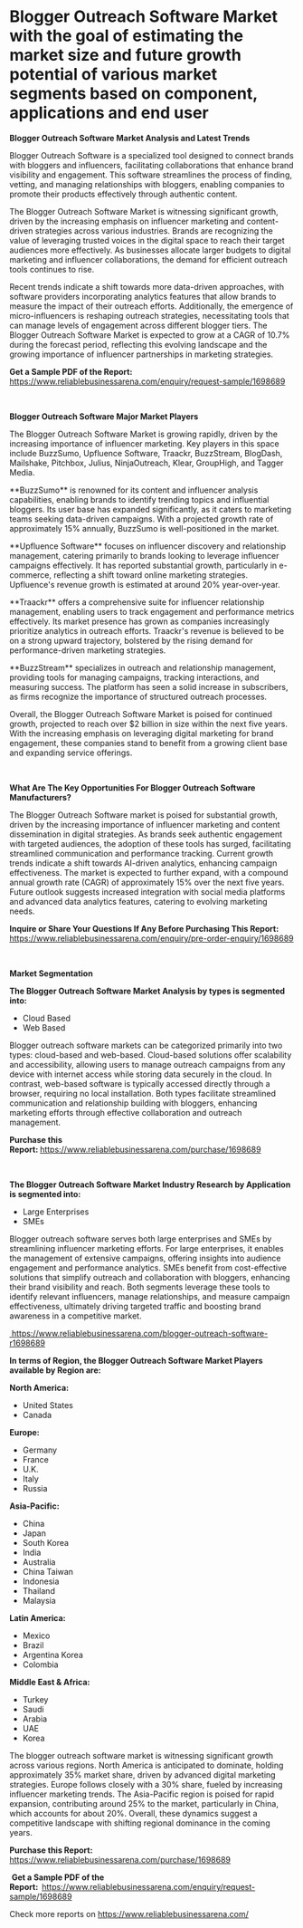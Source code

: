 <p><h1>Blogger Outreach Software Market with the goal of estimating the market size and future growth potential of various market segments based on component, applications and end user</h1></p><p><strong>Blogger Outreach Software Market Analysis and Latest Trends</strong></p>
<p><p>Blogger Outreach Software is a specialized tool designed to connect brands with bloggers and influencers, facilitating collaborations that enhance brand visibility and engagement. This software streamlines the process of finding, vetting, and managing relationships with bloggers, enabling companies to promote their products effectively through authentic content.</p><p>The Blogger Outreach Software Market is witnessing significant growth, driven by the increasing emphasis on influencer marketing and content-driven strategies across various industries. Brands are recognizing the value of leveraging trusted voices in the digital space to reach their target audiences more effectively. As businesses allocate larger budgets to digital marketing and influencer collaborations, the demand for efficient outreach tools continues to rise.</p><p>Recent trends indicate a shift towards more data-driven approaches, with software providers incorporating analytics features that allow brands to measure the impact of their outreach efforts. Additionally, the emergence of micro-influencers is reshaping outreach strategies, necessitating tools that can manage levels of engagement across different blogger tiers. The Blogger Outreach Software Market is expected to grow at a CAGR of 10.7% during the forecast period, reflecting this evolving landscape and the growing importance of influencer partnerships in marketing strategies.</p></p>
<p><strong>Get a Sample PDF of the Report:&nbsp;</strong> <a href="https://www.reliablebusinessarena.com/enquiry/request-sample/1698689?utm_campaign=2514&utm_medium=2&utm_source=Github&utm_content=ia&utm_term=27032025&utm_id=blogger-outreach-software">https://www.reliablebusinessarena.com/enquiry/request-sample/1698689</a></p>
<p>&nbsp;</p>
<p><strong>Blogger Outreach Software Major Market Players</strong></p>
<p><p>The Blogger Outreach Software Market is growing rapidly, driven by the increasing importance of influencer marketing. Key players in this space include BuzzSumo, Upfluence Software, Traackr, BuzzStream, BlogDash, Mailshake, Pitchbox, Julius, NinjaOutreach, Klear, GroupHigh, and Tagger Media.</p><p>**BuzzSumo** is renowned for its content and influencer analysis capabilities, enabling brands to identify trending topics and influential bloggers. Its user base has expanded significantly, as it caters to marketing teams seeking data-driven campaigns. With a projected growth rate of approximately 15% annually, BuzzSumo is well-positioned in the market.</p><p>**Upfluence Software** focuses on influencer discovery and relationship management, catering primarily to brands looking to leverage influencer campaigns effectively. It has reported substantial growth, particularly in e-commerce, reflecting a shift toward online marketing strategies. Upfluence's revenue growth is estimated at around 20% year-over-year.</p><p>**Traackr** offers a comprehensive suite for influencer relationship management, enabling users to track engagement and performance metrics effectively. Its market presence has grown as companies increasingly prioritize analytics in outreach efforts. Traackr's revenue is believed to be on a strong upward trajectory, bolstered by the rising demand for performance-driven marketing strategies.</p><p>**BuzzStream** specializes in outreach and relationship management, providing tools for managing campaigns, tracking interactions, and measuring success. The platform has seen a solid increase in subscribers, as firms recognize the importance of structured outreach processes.</p><p>Overall, the Blogger Outreach Software Market is poised for continued growth, projected to reach over $2 billion in size within the next five years. With the increasing emphasis on leveraging digital marketing for brand engagement, these companies stand to benefit from a growing client base and expanding service offerings.</p></p>
<p>&nbsp;</p>
<p><strong>What Are The Key Opportunities For Blogger Outreach Software Manufacturers?</strong></p>
<p><p>The Blogger Outreach Software market is poised for substantial growth, driven by the increasing importance of influencer marketing and content dissemination in digital strategies. As brands seek authentic engagement with targeted audiences, the adoption of these tools has surged, facilitating streamlined communication and performance tracking. Current growth trends indicate a shift towards AI-driven analytics, enhancing campaign effectiveness. The market is expected to further expand, with a compound annual growth rate (CAGR) of approximately 15% over the next five years. Future outlook suggests increased integration with social media platforms and advanced data analytics features, catering to evolving marketing needs.</p></p>
<p><strong>Inquire or Share Your Questions If Any Before Purchasing This Report:</strong> <a href="https://www.reliablebusinessarena.com/enquiry/pre-order-enquiry/1698689?utm_campaign=2514&utm_medium=2&utm_source=Github&utm_content=ia&utm_term=27032025&utm_id=blogger-outreach-software">https://www.reliablebusinessarena.com/enquiry/pre-order-enquiry/1698689</a></p>
<p>&nbsp;</p>
<p><strong>Market Segmentation</strong></p>
<p><strong>The Blogger Outreach Software Market Analysis by types is segmented into:</strong></p>
<p><ul><li>Cloud Based</li><li>Web Based</li></ul></p>
<p><p>Blogger outreach software markets can be categorized primarily into two types: cloud-based and web-based. Cloud-based solutions offer scalability and accessibility, allowing users to manage outreach campaigns from any device with internet access while storing data securely in the cloud. In contrast, web-based software is typically accessed directly through a browser, requiring no local installation. Both types facilitate streamlined communication and relationship building with bloggers, enhancing marketing efforts through effective collaboration and outreach management.</p></p>
<p><strong>Purchase this Report:&nbsp;</strong><a href="https://www.reliablebusinessarena.com/purchase/1698689?utm_campaign=2514&utm_medium=2&utm_source=Github&utm_content=ia&utm_term=27032025&utm_id=blogger-outreach-software">https://www.reliablebusinessarena.com/purchase/1698689</a></p>
<p>&nbsp;</p>
<p><strong>The Blogger Outreach Software Market Industry Research by Application is segmented into:</strong></p>
<p><ul><li>Large Enterprises</li><li>SMEs</li></ul></p>
<p><p>Blogger outreach software serves both large enterprises and SMEs by streamlining influencer marketing efforts. For large enterprises, it enables the management of extensive campaigns, offering insights into audience engagement and performance analytics. SMEs benefit from cost-effective solutions that simplify outreach and collaboration with bloggers, enhancing their brand visibility and reach. Both segments leverage these tools to identify relevant influencers, manage relationships, and measure campaign effectiveness, ultimately driving targeted traffic and boosting brand awareness in a competitive market.</p></p>
<p><a href="https://www.reliablebusinessarena.com/blogger-outreach-software-r1698689?utm_campaign=2514&utm_medium=2&utm_source=Github&utm_content=ia&utm_term=27032025&utm_id=blogger-outreach-software">&nbsp;https://www.reliablebusinessarena.com/blogger-outreach-software-r1698689</a></p>
<p><strong>In terms of Region, the Blogger Outreach Software Market Players available by Region are:</strong></p>
<p>
    <p> <strong> North America: </strong>
        <ul>
            <li>United States</li>
            <li>Canada</li>
        </ul>
        </p> 
    <p> <strong> Europe: </strong>
        <ul>
            <li>Germany</li>
            <li>France</li>
            <li>U.K.</li>
            <li>Italy</li>
            <li>Russia</li>
        </ul>
        </p> 
    <p> <strong> Asia-Pacific: </strong>
        <ul>
            <li>China</li>
            <li>Japan</li>
            <li>South Korea</li>
            <li>India</li>
            <li>Australia</li>
            <li>China Taiwan</li>
            <li>Indonesia</li>
            <li>Thailand</li>
            <li>Malaysia</li>
        </ul>
        </p> 
    <p> <strong> Latin America: </strong>
        <ul>
            <li>Mexico</li>
            <li>Brazil</li>
            <li>Argentina Korea</li>
            <li>Colombia</li>
        </ul>
        </p> 
    <p> <strong> Middle East & Africa: </strong>
        <ul>
            <li>Turkey</li>
            <li>Saudi</li>
            <li>Arabia</li>
            <li>UAE</li>
            <li>Korea</li>
        </ul>
    </p>
    </p>
<p><p>The blogger outreach software market is witnessing significant growth across various regions. North America is anticipated to dominate, holding approximately 35% market share, driven by advanced digital marketing strategies. Europe follows closely with a 30% share, fueled by increasing influencer marketing trends. The Asia-Pacific region is poised for rapid expansion, contributing around 25% to the market, particularly in China, which accounts for about 20%. Overall, these dynamics suggest a competitive landscape with shifting regional dominance in the coming years.</p></p>
<p><strong>Purchase this Report: </strong><a href="https://www.reliablebusinessarena.com/purchase/1698689?utm_campaign=2514&utm_medium=2&utm_source=Github&utm_content=ia&utm_term=27032025&utm_id=blogger-outreach-software">https://www.reliablebusinessarena.com/purchase/1698689</a></p>
<p>&nbsp;<strong>Get a Sample PDF of the Report:&nbsp;&nbsp;</strong><a href="https://www.reliablebusinessarena.com/enquiry/request-sample/1698689?utm_campaign=2514&utm_medium=2&utm_source=Github&utm_content=ia&utm_term=27032025&utm_id=blogger-outreach-software">https://www.reliablebusinessarena.com/enquiry/request-sample/1698689</a></p>
<p><strong></strong></p>
<p>Check more reports on <a href="https://www.reliablebusinessarena.com/?utm_campaign=2514&utm_medium=2&utm_source=Github&utm_content=ia&utm_term=27032025&utm_id=blogger-outreach-software">https://www.reliablebusinessarena.com/</a></p>